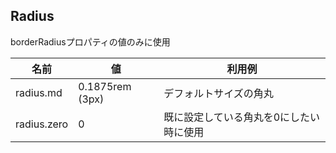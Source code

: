 ## Radius
borderRadiusプロパティの値のみに使用

| 名前 | 値 | 利用例 |
| --- | --- | --- |
| radius.md | 0.1875rem (3px) | デフォルトサイズの角丸 |
| radius.zero | 0 | 既に設定している角丸を0にしたい時に使用 |